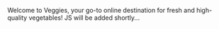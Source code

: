 Welcome to Veggies, your go-to online destination for fresh and high-quality vegetables! JS will be added shortly...
